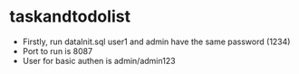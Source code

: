 # taskandtodolist

- Firstly, run dataInit.sql
  user1 and admin have the same password (1234)
- Port to run is 8087
- User for basic authen is admin/admin123